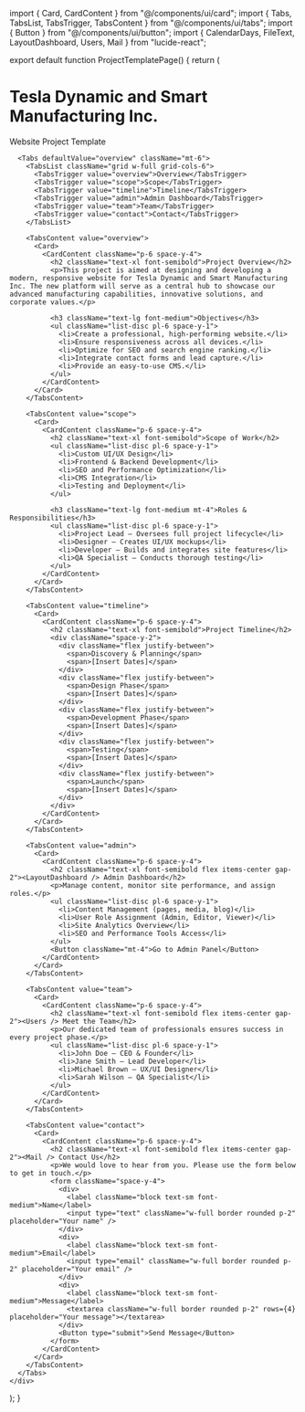 import { Card, CardContent } from "@/components/ui/card";
import { Tabs, TabsList, TabsTrigger, TabsContent } from "@/components/ui/tabs";
import { Button } from "@/components/ui/button";
import { CalendarDays, FileText, LayoutDashboard, Users, Mail } from "lucide-react";

export default function ProjectTemplatePage() {
  return (
    <div className="p-6 space-y-6">
      <h1 className="text-3xl font-bold text-center">Tesla Dynamic and Smart Manufacturing Inc.</h1>
      <p className="text-center text-muted-foreground">Website Project Template</p>

      <Tabs defaultValue="overview" className="mt-6">
        <TabsList className="grid w-full grid-cols-6">
          <TabsTrigger value="overview">Overview</TabsTrigger>
          <TabsTrigger value="scope">Scope</TabsTrigger>
          <TabsTrigger value="timeline">Timeline</TabsTrigger>
          <TabsTrigger value="admin">Admin Dashboard</TabsTrigger>
          <TabsTrigger value="team">Team</TabsTrigger>
          <TabsTrigger value="contact">Contact</TabsTrigger>
        </TabsList>

        <TabsContent value="overview">
          <Card>
            <CardContent className="p-6 space-y-4">
              <h2 className="text-xl font-semibold">Project Overview</h2>
              <p>This project is aimed at designing and developing a modern, responsive website for Tesla Dynamic and Smart Manufacturing Inc. The new platform will serve as a central hub to showcase our advanced manufacturing capabilities, innovative solutions, and corporate values.</p>

              <h3 className="text-lg font-medium">Objectives</h3>
              <ul className="list-disc pl-6 space-y-1">
                <li>Create a professional, high-performing website.</li>
                <li>Ensure responsiveness across all devices.</li>
                <li>Optimize for SEO and search engine ranking.</li>
                <li>Integrate contact forms and lead capture.</li>
                <li>Provide an easy-to-use CMS.</li>
              </ul>
            </CardContent>
          </Card>
        </TabsContent>

        <TabsContent value="scope">
          <Card>
            <CardContent className="p-6 space-y-4">
              <h2 className="text-xl font-semibold">Scope of Work</h2>
              <ul className="list-disc pl-6 space-y-1">
                <li>Custom UI/UX Design</li>
                <li>Frontend & Backend Development</li>
                <li>SEO and Performance Optimization</li>
                <li>CMS Integration</li>
                <li>Testing and Deployment</li>
              </ul>

              <h3 className="text-lg font-medium mt-4">Roles & Responsibilities</h3>
              <ul className="list-disc pl-6 space-y-1">
                <li>Project Lead – Oversees full project lifecycle</li>
                <li>Designer – Creates UI/UX mockups</li>
                <li>Developer – Builds and integrates site features</li>
                <li>QA Specialist – Conducts thorough testing</li>
              </ul>
            </CardContent>
          </Card>
        </TabsContent>

        <TabsContent value="timeline">
          <Card>
            <CardContent className="p-6 space-y-4">
              <h2 className="text-xl font-semibold">Project Timeline</h2>
              <div className="space-y-2">
                <div className="flex justify-between">
                  <span>Discovery & Planning</span>
                  <span>[Insert Dates]</span>
                </div>
                <div className="flex justify-between">
                  <span>Design Phase</span>
                  <span>[Insert Dates]</span>
                </div>
                <div className="flex justify-between">
                  <span>Development Phase</span>
                  <span>[Insert Dates]</span>
                </div>
                <div className="flex justify-between">
                  <span>Testing</span>
                  <span>[Insert Dates]</span>
                </div>
                <div className="flex justify-between">
                  <span>Launch</span>
                  <span>[Insert Dates]</span>
                </div>
              </div>
            </CardContent>
          </Card>
        </TabsContent>

        <TabsContent value="admin">
          <Card>
            <CardContent className="p-6 space-y-4">
              <h2 className="text-xl font-semibold flex items-center gap-2"><LayoutDashboard /> Admin Dashboard</h2>
              <p>Manage content, monitor site performance, and assign roles.</p>
              <ul className="list-disc pl-6 space-y-1">
                <li>Content Management (pages, media, blog)</li>
                <li>User Role Assignment (Admin, Editor, Viewer)</li>
                <li>Site Analytics Overview</li>
                <li>SEO and Performance Tools Access</li>
              </ul>
              <Button className="mt-4">Go to Admin Panel</Button>
            </CardContent>
          </Card>
        </TabsContent>

        <TabsContent value="team">
          <Card>
            <CardContent className="p-6 space-y-4">
              <h2 className="text-xl font-semibold flex items-center gap-2"><Users /> Meet the Team</h2>
              <p>Our dedicated team of professionals ensures success in every project phase.</p>
              <ul className="list-disc pl-6 space-y-1">
                <li>John Doe – CEO & Founder</li>
                <li>Jane Smith – Lead Developer</li>
                <li>Michael Brown – UX/UI Designer</li>
                <li>Sarah Wilson – QA Specialist</li>
              </ul>
            </CardContent>
          </Card>
        </TabsContent>

        <TabsContent value="contact">
          <Card>
            <CardContent className="p-6 space-y-4">
              <h2 className="text-xl font-semibold flex items-center gap-2"><Mail /> Contact Us</h2>
              <p>We would love to hear from you. Please use the form below to get in touch.</p>
              <form className="space-y-4">
                <div>
                  <label className="block text-sm font-medium">Name</label>
                  <input type="text" className="w-full border rounded p-2" placeholder="Your name" />
                </div>
                <div>
                  <label className="block text-sm font-medium">Email</label>
                  <input type="email" className="w-full border rounded p-2" placeholder="Your email" />
                </div>
                <div>
                  <label className="block text-sm font-medium">Message</label>
                  <textarea className="w-full border rounded p-2" rows={4} placeholder="Your message"></textarea>
                </div>
                <Button type="submit">Send Message</Button>
              </form>
            </CardContent>
          </Card>
        </TabsContent>
      </Tabs>
    </div>
  );
}
